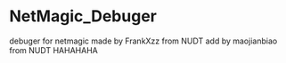 # NetMagic_Debuger
debuger for netmagic
made by FrankXzz from NUDT
add by maojianbiao from NUDT HAHAHAHA

